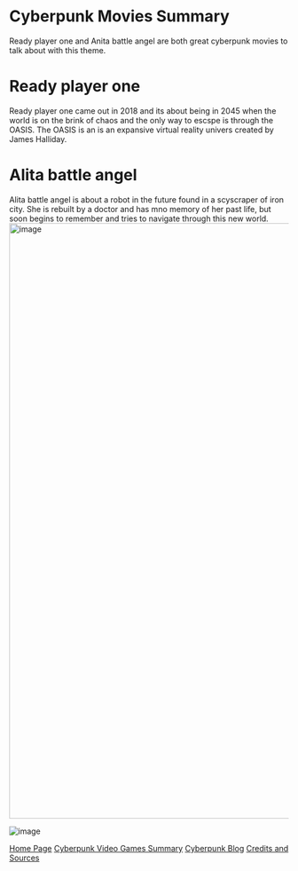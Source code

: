 # Cyberpunk Movies Summary

Ready player one and Anita battle angel are both great cyberpunk movies to talk about with this theme. 
# Ready player one
Ready player one came out in 2018 and its about being in 2045 when the world is on the brink of chaos and the only way to escspe is through the OASIS. The OASIS is an is an expansive virtual reality univers created by James Halliday.
# Alita battle angel
Alita battle angel is about a robot in the future found in a scyscraper of iron city. She is rebuilt by a doctor and has mno memory of her past life, but soon begins to remember and tries to navigate through this new world.
 <img width="1073" alt="image" src="https://user-images.githubusercontent.com/92458635/140184603-335e64dd-9b13-4270-9050-68758ec1f312.png">
 
![image](https://user-images.githubusercontent.com/92458635/140414138-5ef8cb5a-5d0f-4ba2-a21c-e5d52dab202a.jpeg)

[Home Page](https://github.com/Dd161616/Cyber_Punk/blob/main/Home%20Page.md)
[Cyberpunk Video Games Summary](https://github.com/Dd161616/Cyber_Punk/blob/main/Cyberpunk%20Video%20Game%20Summary.md)
[Cyberpunk Blog](https://github.com/Dd161616/Cyber_Punk/blob/main/Blog.md)
[Credits and Sources](https://github.com/Dd161616/Cyber_Punk/blob/main/Credits.md)
